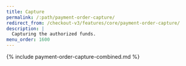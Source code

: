 ```yaml
---
title: Capture
permalink: /:path/payment-order-capture/
redirect_from: /checkout-v3/features/core/payment-order-capture/
description: |
  Capturing the authorized funds.
menu_order: 1600
---
```


{% include payment-order-capture-combined.md %}
